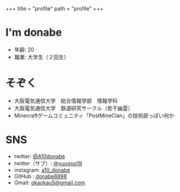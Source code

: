 +++
title = "profile"
path = "profile"
+++

# I'm donabe
- 年齢: 20
- 職業: 大学生（２回生）

# そぞく
- 大阪電気通信大学　総合情報学部　情報学科
- 大阪電気通信大学　鉄道研究サークル（若干幽霊）
- Minecraftゲームコミュニティ「PostMineClan」の技術部っぽい何か

# SNS
- twitter: [@A10donabe](https://twitter.com/A10donabe)
- twitter（サブ）: [@yuugoo19](https://twitter.com/yuugoo19)
- instagram: [a10_donabe](https://www.instagram.com/a10_donabe/)
- GitHub : [donabe8898](https://github.com/donabe8898)
- Gmail: [okaokau5@gmail.com](okaokau5@gmail.com)
